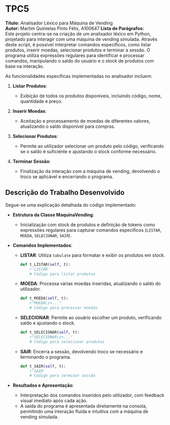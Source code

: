 # TPC5

**Título:** Analisador Léxico para Máquina de Vending  
**Autor:** Martim Quintelas Pinto Félix, A100647
**Lista de Parágrafos:**  
Este projeto centra-se na criação de um analisador léxico em Python, projetado para interagir com uma máquina de vending simulada. Através deste script, é possível interpretar comandos específicos, como listar produtos, inserir moedas, selecionar produtos e terminar a sessão. O programa utiliza expressões regulares para identificar e processar comandos, manipulando o saldo do usuário e o stock de produtos com base na interação.

As funcionalidades específicas implementadas no analisador incluem:

1. **Listar Produtos**:
   - Exibição de todos os produtos disponíveis, incluindo código, nome, quantidade e preço.
   
2. **Inserir Moedas**:
   - Aceitação e processamento de moedas de diferentes valores, atualizando o saldo disponível para compras.

3. **Selecionar Produtos**:
   - Permite ao utilizador selecionar um produto pelo código, verificando se o saldo é suficiente e ajustando o stock conforme necessário.

4. **Terminar Sessão**:
   - Finalização da interação com a máquina de vending, devolvendo o troco se aplicável e encerrando o programa.

## Descrição do Trabalho Desenvolvido

Segue-se uma explicação detalhada do código implementado:

- **Estrutura da Classe MaquinaVending**:
  - Inicialização com stock de produtos e definição de tokens como expressões regulares para capturar comandos específicos (`LISTAR`, `MOEDA`, `SELECIONAR`, `SAIR`).

- **Comandos Implementados**:
  - **LISTAR**:
    Utiliza `tabulate` para formatar e exibir os produtos em stock.
    ```python
    def t_LISTAR(self, t):
        r'LISTAR'
        # Código para listar produtos
    ```
  
  - **MOEDA**:
    Processa várias moedas inseridas, atualizando o saldo do utilizador.
    ```python
    def t_MOEDA(self, t):
        r"MOEDA\s+..."
        # Código para processar moedas
    ```
  
  - **SELECIONAR**:
    Permite ao usuário escolher um produto, verificando saldo e ajustando o stock.
    ```python
    def t_SELECIONAR(self, t):
        r"SELECIONAR\s+..."
        # Código para selecionar produtos
    ```
  
  - **SAIR**:
    Encerra a sessão, devolvendo troco se necessário e terminando o programa.
    ```python
    def t_SAIR(self, t):
        r'SAIR'
        # Código para terminar sessão
    ```

- **Resultados e Apresentação**:
  - Interpretação dos comandos inseridos pelo utilizador, com feedback visual imediato após cada ação.
  - A saída do programa é apresentada diretamente na consola, permitindo uma interação fluida e intuitiva com a máquina de vending simulada.

